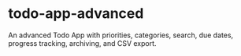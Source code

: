 # todo-app-advanced
An advanced Todo App with priorities, categories, search, due dates, progress tracking, archiving, and CSV export.
